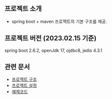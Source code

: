 ## 프로젝트 소개
- spring boot + maven 프로젝트의 기본 구조를 제공.

## 프로젝트 버전 (2023.02.15 기준)
spring boot 2.6.2, openJdk 17, ojdbc8, jedis 4.3.1

## 관련 문서
- [프로젝트 구조](./document/프로젝트%20구조.md)
- [프로젝트 설정](./document/프로젝트%20설정.md)
- [예제코드](./document/예제코드.md)